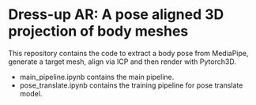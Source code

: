 # Dress-up AR: A pose aligned 3D projection of body meshes

This repository contains the code to extract a body pose from MediaPipe, generate a target mesh, align via ICP and then render with Pytorch3D.
- main_pipeline.ipynb contains the main pipeline.
- pose_translate.ipynb contains the training pipeline for pose translate model.